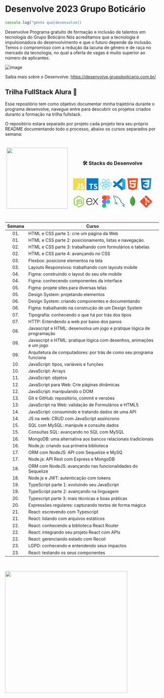 
# Desenvolve 2023 Grupo Boticário




```javascript
console.log("gente que[desenvolve])
```

Desenvolve
Programa gratuito de formação e inclusão de talentos em tecnologia do Grupo Boticário
Nós acreditamos que a tecnologia é impulsionadora do desenvolvimento e que o futuro depende da inclusão. Temos o compromisso com a redução da lacuna de gênero e de raça no mercado da tecnologia, no qual a oferta de vagas é muito superior ao número de aplicantes.

![image](https://user-images.githubusercontent.com/85684965/214452640-e2105924-515e-4c3c-b7fe-06a3ef00e1d2.png)

Saiba mais sobre o Desenvolve: https://desenvolve.grupoboticario.com.br/

## Trilha FullStack Alura 🚀

Esse repositório tem como objetivo documentar minha trajetória durante o programa desenvolve, navegue entre para descubrir os projetos criados duranto a formação na trilha fullstack.

O repositório estara separado por projeto cada projeto tera seu próprio README documentando todo o processo, abaixo os cursos separados por semana:


<br>
<div style="margin: 5px">
<div style="display: inline_block" align="left" >
<img align="left" style="width:200px; height:200px" src="https://media.giphy.com/media/3ohuAxV0DfcLTxVh6w/giphy.gif"/>
    <div style="display: inline_block" align="center">
    <br>
    <h3>🛠 Stacks do Desenvolve</h3>
    <br>
    <img align="center" alt="" height="40em" width="40em" src="https://raw.githubusercontent.com/devicons/devicon/master/icons/javascript/javascript-plain.svg">
    <img align="center" alt="" height="40em" width="40em" src="https://raw.githubusercontent.com/devicons/devicon/master/icons/typescript/typescript-plain.svg">
    <img align="center" alt="" height="40em" width="40em" src="https://raw.githubusercontent.com/devicons/devicon/master/icons/react/react-original.svg">
        <img align="center" alt="" height="40em" width="40em" src="https://raw.githubusercontent.com/devicons/devicon/master/icons/vscode/vscode-original.svg">
    <img align="center" alt="" height="40em" width="40em" src="https://raw.githubusercontent.com/devicons/devicon/master/icons/html5/html5-original.svg">
    <img align="center" alt="" height="40em" width="40em" src="https://raw.githubusercontent.com/devicons/devicon/master/icons/css3/css3-original.svg">
    </div>
    <br>
    <div style="display: inline_block" align="center">
    <img align="center" alt="" height="40em" width="40em" src="https://raw.githubusercontent.com/devicons/devicon/master/icons/nodejs/nodejs-original.svg">
    <img align="center" alt="" height="40em" width="40em" src="https://raw.githubusercontent.com/devicons/devicon/master/icons/express/express-original.svg">
    <img align="center" alt="" height="40em" width="40em" src="https://raw.githubusercontent.com/devicons/devicon/master/icons/figma/figma-original.svg">
    <img align="center" alt="" height="40em" width="40em" src="https://raw.githubusercontent.com/devicons/devicon/master/icons/mysql/mysql-original.svg">
    <img align="center" alt="" height="40em" width="40em" src="https://raw.githubusercontent.com/devicons/devicon/master/icons/mongodb/mongodb-original.svg">
    <img align="center" alt="" height="40em" width="40em" src="https://raw.githubusercontent.com/devicons/devicon/master/icons/git/git-original.svg">
    </div>
    </div>
    <br>
    <br>
</div>


| Semana  | Curso                                                                                           |	
|:-------:|-------------------------------------------------------------------------------------------------|
| 01.     | HTML e CSS parte 1: crie um página da Web 
| 01.     | HTML e CSS parte 2: posicionamento, listas e navegação.          	                    
| 02.	  | HTML e CSS parte 3: trabalhando com formulários e tabelas
| 02.     | HTML e CSS parte 4: avançando no CSS
| 03.     | Flexbox: posicione elementos na tela
| 03.     | Layouts Responsivos: trabalhando com layouts mobile        
| 04.     | Figma: construindo o layout do seu site mobile
| 04.     | Figma: conhecendo componentes da interface
| 05.     | Figma: projete sites para diversas telas
| 05.     | Design System: projetando elementos
| 06.     | Design System: criando componentes e documentando 
| 06.     | Figma: trabalhando na construção de um Design System
| 07.     | Tipografia: conhecendo o que há por trás dos tipos
| 07.     | HTTP: Entendendo a web por baixo dos panos
| 08.     | Javascript e HTML: desenvolva um jogo e pratique lógica de programação
| 09.     | Javascript e HTML: pratique lógica com desenhos, animações e um jogo
| 09.     | Arquitetura de computadores: por trás de como seu programa funciona
| 10.     | JavaScript: tipos, variáveis e funções
| 10.     | JavaScript: Arrays 
| 11.     | JavaScript: objetos 
| 12.     | JavaScript para Web: Crie páginas dinâmicas
| 12.     | JavaScript: manipulando o DOM
| 13.     | Git e GitHub: repositório, commit e versões
| 13.     | JavaScript na Web: validação de Formulários e HTML5
| 14.     | JavaScript: consumindo e tratando dados de uma API
| 14.     | JS na web: CRUD com JavaScript assíncrono
| 15.     | SQL com MySQL: manipule e consulte dados
| 15.     | Consultas SQL: avançando no SQL com MySQL
| 16.     | MongoDB: uma alternativa aos bancos relacionais tradicionais
| 16.     | Node.js: criando sua primeira biblioteca
| 17.     | ORM com NodeJS: API com Sequelize e MySQ
| 17.     | Node.js: API Rest com Express e MongoDB
| 18.     | ORM com NodeJS: avançando nas funcionalidades do Sequelize
| 18.     | Node.js e JWT: autenticação com tokens
| 19.     | TypeScript parte 1: evoluindo seu JavaScript
| 19.     | TypeScript parte 2: avançando na linguagem
| 20.     | Typescript parte 3: mais técnicas e boas práticas
| 20.     | Expressões regulares: capturando textos de forma mágica
| 21.     | React: escrevendo com Typescript
| 21.     | React: lidando com arquivos estáticos
| 22.     | React: conhecendo a biblioteca React Router
| 22.     | React: integrando seu projeto React com APIs
| 22.     | React: gerenciando estado com Recoil
| 23.     | LGPD: conhecendo e entendendo seus impactos
| 23.     | React: testando os seus componentes


<br>
<br>
<img align="center" style="width:400px; height:400px" src="https://media.giphy.com/media/SiUV5nib8Rm4U/giphy.gif"/>
